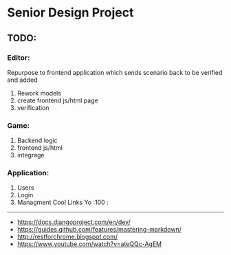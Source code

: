 Senior Design Project
=====================
TODO:
-----
### Editor:
Repurpose to frontend application which sends scenario back to be verified and added
1. Rework models
2. create frontend js/html page
3. verification
### Game:
1. Backend logic
2. frontend js/html
3. integrage
### Application:
1. Users
2. Login
3. Managment
Cool Links Yo :100 :
--------------
* https://docs.djangoproject.com/en/dev/
* https://guides.github.com/features/mastering-markdown/
* http://restforchrome.blogspot.com/
* https://www.youtube.com/watch?v=ateQQc-AgEM
